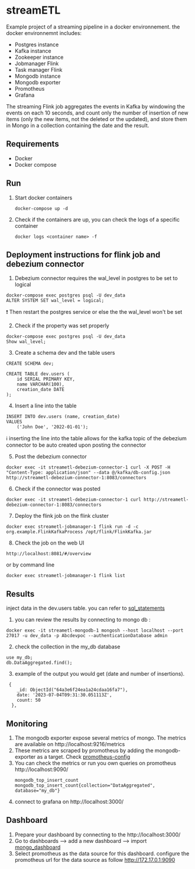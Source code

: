 # streamETL

Example project of a streaming pipeline in a docker environnement. the docker environnemnt includes: 
- Postgres instance
- Kafka instance
- Zookeeper instance 
- Jobmanager Flink
- Task manager Flink
- Mongodb instance
- Mongodb exporter
- Promotheus
- Grafana

The streaming Flink job aggregates the events in Kafka by windowing the events on each 10 seconds, and count only the number of insertion of new items (only the new items, not the deleted or the updated), and store them in Mongo in a collection containing the date and the result. 

Requirements
---
- Docker
- Docker compose

Run 
--- 
1. Start docker containers
    ```
    docker-compose up -d
    ```
2. Check if the containers are up, you can check the logs of a specific container
    ```
    docker logs <container name> -f 
    ```
Deployment instructions for flink job and debezium connector
--- 
1. Debezium connector requires the wal_level in postgres to be set to logical
 ```
docker-compose exec postgres psql -U dev_data
ALTER SYSTEM SET wal_level = logical;
 ```
:exclamation: Then restart the postgres service or else the the wal_level won't be set 

2. Check if the property was set properly  
 ```
docker-compose exec postgres psql -U dev_data
Show wal_level;    
 ```
3. Create a schema dev and the table users
```
CREATE SCHEMA dev;

CREATE TABLE dev.users (
    id SERIAL PRIMARY KEY,
    name VARCHAR(100),
    creation_date DATE
);

```
4. Insert a line into the table
```
INSERT INTO dev.users (name, creation_date)
VALUES
    ('John Doe', '2022-01-01');
```
:information_source: inserting the line into the table allows for the kafka topic of the debezium connector to be auto created upon posting the connector  

5. Post the debezium connector
```
docker exec -it streametl-debezium-connector-1 curl -X POST -H "Content-Type: application/json" --data @/kafka/db-config.json http://streametl-debezium-connector-1:8083/connectors
```
6. Check if the connector was posted
```
docker exec -it streametl-debezium-connector-1 curl http://streametl-debezium-connector-1:8083/connectors
```
7. Deploy the flink job on the flink cluster
```
docker exec streametl-jobmanager-1 flink run -d -c org.example.FlinkKafkaProcess /opt/flink/FlinkKafka.jar
```
8. Check the job on the web UI
```
http://localhost:8081/#/overview
```
or by command line 
```
docker exec streametl-jobmanager-1 flink list
```
Results
--- 
inject data in the dev.users table. you can refer to [sql_statements](sql_statements.sql) 
1. you can review the results by connecting to mongo db :
```
docker exec -it streametl-mongodb-1 mongosh --host localhost --port 27017 -u dev_data -p Abcdevpoc --authenticationDatabase admin

```
2. check the collection in the my_db database

```
use my_db;
db.DataAggregated.find();
```
3. example of  the output you would get (date and number of insertions).
```
 {
    _id: ObjectId("64a3e6f24ea1a24cdaa16fa7"),
    date: '2023-07-04T09:31:30.051113Z',
    count: 50
  },

```
Monitoring 
---
1. The mongodb exporter expose several metrics of mongo. The metrics are available on http://localhost:9216/metrics
2. These metrics are scraped by promotheus by adding the mongodb-exporter as a target. Check [promotheus-config](promotheus.yamll)
3. You can check the metrics or run you own queries on promotheus http://localhost:9090/
   ```
   mongodb_top_insert_count
   mongodb_top_insert_count{collection="DataAggregated", database="my_db"}
   ```
4. connect to grafana on http://localhost:3000/

Dashboard  
---

1. Prepare your dashboard by connecting to the http://localhost:3000/
2. Go to dashboards --> add a new dashboard --> import [mongo_dashboard](dashboard_mongo.json) 
3. Select promotheus as the data source for this dashboard. configure the promotheus url for the data source as follow http://172.17.0.1:9090
